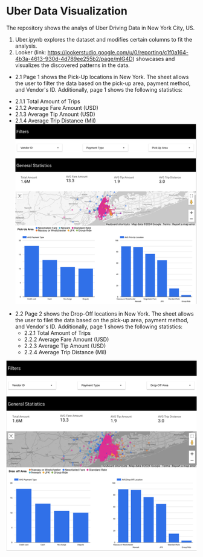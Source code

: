 # Uber Data Visualization

The repository shows the analys of Uber Driving Data in New York City, US. 

1. Uber.ipynb explores the dataset and modifies certain columns to fit the analysis.
2. Looker (link: https://lookerstudio.google.com/u/0/reporting/c1f0a164-4b3a-4613-930d-4d789ee255b2/page/mIG4D) showcases and visualizes the discovered patterns in the data.



  * 2.1 Page 1 shows the Pick-Up locations in New York. The sheet allows the user to filter the data based on the pick-up area, payment method, and Vendor's ID. Additionally, page 1 shows the following statistics: 
   - 2.1.1 Total Amount of Trips
   - 2.1.2 Average Fare Amount (USD)
   - 2.1.3 Average Tip Amount (USD)
   - 2.1.4 Average Trip Distance (Mil)
![screenshot](screenshot.png)

 * 2.2 Page 2 shows the Drop-Off locations in New York. The sheet allows the user to filet the data based on the pick-up area, payment method, and Vendor's ID. Additionally, page 1 shows the following statistics: 
   - 2.2.1 Total Amount of Trips
   - 2.2.2 Average Fare Amount (USD)
   - 2.2.3 Average Tip Amount (USD)
   - 2.2.4 Average Trip Distance (Mil)

![screenshot](screenshot2.png)
